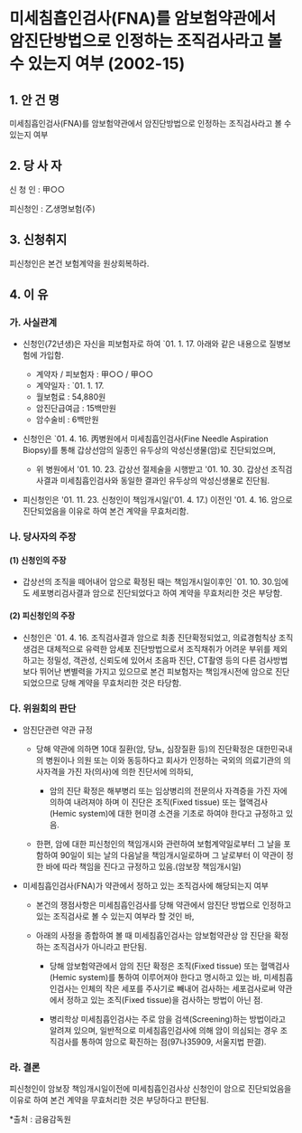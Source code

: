 # 미세침흡인검사(FNA)를 암보험약관에서 암진단방법으로 인정하는 조직검사라고 볼 수 있는지 여부 (2002-15)

## 1. 안 건 명
미세침흡인검사(FNA)를 암보험약관에서 암진단방법으로 인정하는 조직검사라고 볼 수 있는지 여부

## 2. 당 사 자

신 청 인 : 甲○○

피신청인 : 乙생명보험(주) 


## 3. 신청취지

 피신청인은 본건 보험계약을 원상회복하라. 


## 4. 이   유

### 가. 사실관계

* 신청인(72년생)은 자신을 피보험자로 하여 `01. 1. 17. 아래와 같은 내용으로 질병보험에 가입함.
         
    - 계약자 / 피보험자    : 甲○○ / 甲○○
    - 계약일자             : `01. 1. 17. 
    - 월보험료             :  54,880원
    - 암진단급여금         :  15백만원
    - 암수술비             :   6백만원 
 
* 신청인은 `01. 4. 16. 丙병원에서 미세침흡인검사(Fine Needle Aspiration Biopsy)를 통해 갑상선암의 일종인 유두상의 악성신생물(암)로 진단되었으며, 

    - 위 병원에서 '01. 10. 23. 갑상선 절제술을 시행받고 '01. 10. 30. 갑상선 조직검사결과 미세침흡인검사와 동일한 결과인 유두상의 악성신생물로 진단됨.

* 피신청인은 '01. 11. 23. 신청인이 책임개시일('01. 4. 17.) 이전인 '01. 4. 16. 암으로 진단되었음을 이유로 하여 본건 계약을 무효처리함.


### 나. 당사자의 주장

####   (1) 신청인의 주장

* 갑상선의 조직을 떼어내어 암으로 확정된 때는 책임개시일이후인 `01. 10. 30.임에도 세포병리검사결과 암으로 진단되었다고 하여 계약을 무효처리한 것은 부당함. 



####  (2) 피신청인의 주장

* 신청인은 `01. 4. 16. 조직검사결과 암으로 최종 진단확정되었고, 의료경험칙상 조직생검은 대체적으로 유력한 암세포 진단방법으로서 조직채취가 어려운 부위를 제외하고는 정밀성, 객관성, 신뢰도에 있어서 초음파 진단, CT촬영 등의 다른 검사방법보다 뛰어난 변별력을 가지고 있으므로 본건 피보험자는 책임개시전에 암으로 진단되었으므로 당해 계약을 무효처리한 것은 타당함.

### 다. 위원회의 판단

* 암진단관련 약관 규정 

    * 당해 약관에 의하면 10대 질환(암, 당뇨, 심장질환 등)의 진단확정은 대한민국내의 병원이나 의원 또는 이와 동등하다고 회사가 인정하는 국외의 의료기관의 의사자격을 가진 자(의사)에 의한 진단서에 의하되,

       - 암의 진단 확정은 해부병리 또는 임상병리의 전문의사 자격증을 가진 자에 의하여 내려져야 하며 이 진단은 조직(Fixed tissue) 또는 혈액검사(Hemic system)에 대한 현미경 소견을 기초로 하여야 한다고 규정하고 있음.

   * 한편, 암에 대한 피신청인의 책임개시와 관련하여 보험계약일로부터 그 날을 포함하여 90일이 되는 날의 다음날을 책임개시일로하며 그 날로부터 이 약관이 정한 바에 따라 책임을 진다고 규정하고 있음.(암보장 책임개시일)



* 미세침흡인검사(FNA)가 약관에서 정하고 있는 조직검사에 해당되는지 여부 

    * 본건의 쟁점사항은 미세침흡인검사를 당해 약관에서 암진단 방법으로 인정하고 있는 조직검사로 볼 수 있는지 여부라 할 것인 바, 

    * 아래의 사정을 종합하여 볼 때 미세침흡인검사는 암보험약관상 암 진단을 확정하는 조직검사가 아니라고 판단됨.

        - 당해 암보험약관에서 암의 진단 확정은 조직(Fixed tissue) 또는 혈액검사(Hemic system)를 통하여 이루어져야 한다고 명시하고 있는 바, 미세침흡인검사는 인체의 작은 세포를 주사기로 빼내어 검사하는 세포검사로써 약관에서 정하고 있는 조직(Fixed tissue)을 검사하는 방법이 아닌 점.

        - 병리학상 미세침흡인검사는 주로 암을 검색(Screening)하는 방법이라고 알려져 있으며, 일반적으로 미세침흡인검사에 의해 암이 의심되는 경우 조직검사를 통하여 암으로 확진하는 점(97나35909, 서울지법 판결).

### 라. 결론

피신청인이 암보장 책임개시일이전에 미세침흡인검사상 신청인이 암으로 진단되었음을 이유로 하여 본건 계약을 무효처리한 것은 부당하다고 판단됨.

*출처 : 금융감독원